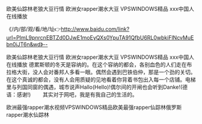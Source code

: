 欧美仙踪林老狼大豆行情
欧洲女rapper潮水大豆
VPSWINDOWS精品
ххх中国人在线播放


《/内/部/观/看/地/址👉http://www.baidu.com/link?url=PImL9pnrcnEBTZd0DJwE1moEyQXs0YpuTA91QfbU6RL0wbkiFlNcvMuEbn0iJT6n&wd》--

欧美仙踪林老狼大豆行情
欧洲女rapper潮水大豆
VPSWINDOWS精品
ххх中国人在线播放
德累斯顿的冬天是容纳的。在这个容纳的都会，各别血色的人们走在布拉格大街，没人会对番邦人多看一眼。偶然会遇到巴铁伯仲，那是一个劲的关切。在这个真诚的都会，没有人会用质疑的见地看着你背着书包出入每一个店铺。电梯里与列国同窗的偶遇，城市说声Hallo(Hello)!偶尔间的开闸也会听到Danke!(德语：感谢!)
　　其实对于网吧，我是有我自己的生活的。





欧洲最强rapper潮水视频VPSWINDOWS精品欧美最强rapper仙踪林俄罗斯rapper潮水仙踪林
